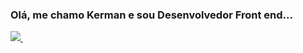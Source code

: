 ### Olá, me chamo Kerman e sou Desenvolvedor Front end...

<div>
  <a href="https://github.com/KermanJR" />
  <img src="https://github-readme-stats.vercel.app/api?username=kermanjr&theme=algolia&show_icons=true"/>
    <img src"https://github-readme-stats.vercel.app/api/top-langs/?username=kermanjr"/>
</div>

<div>
  <img src"https://github-readme-stats.vercel.app/api/top-langs/?username=kermanjr"/>
 </div>
